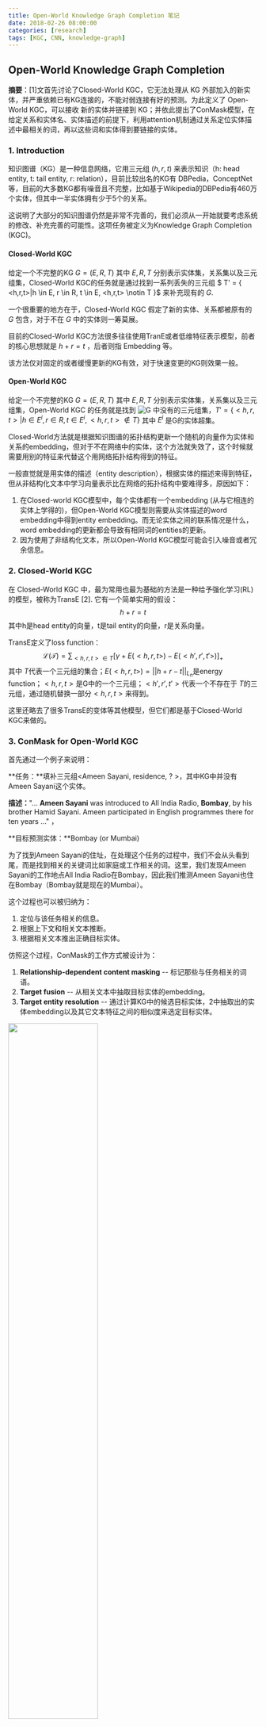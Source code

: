 ```yaml
---
title: Open-World Knowledge Graph Completion 笔记
date: 2018-02-26 08:00:00
categories: [research]
tags: [KGC, CNN, knowledge-graph]
---
```


## Open-World Knowledge Graph Completion

**摘要**：\[1\]文首先讨论了Closed-World KGC，它无法处理从 KG 外部加入的新实体，并严重依赖已有KG连接的，不能对弱连接有好的预测。为此定义了 Open-World KGC，可以接收 新的实体并链接到 KG；并依此提出了ConMask模型，在给定关系和实体名、实体描述的前提下，利用attention机制通过关系定位实体描述中最相关的词，再以这些词和实体得到要链接的实体。

### 1. Introduction

知识图谱（KG）是一种信息网络，它用三元组 $(h,r,t)$ 来表示知识（h: head entity, t: tail entity, r: relation），目前比较出名的KG有 DBPedia，ConceptNet 等，目前的大多数KG都有噪音且不完整，比如基于Wikipedia的DBPedia有460万个实体，但其中一半实体拥有少于5个的关系。

这说明了大部分的知识图谱仍然是非常不完善的，我们必须从一开始就要考虑系统的修改、补充完善的可能性。这项任务被定义为Knowledge Graph Completion (KGC)。

#### Closed-World KGC

给定一个不完整的KG $G=(E,R,T)$ 其中 $E,R,T$ 分别表示实体集，关系集以及三元组集，Closed-World KGC的任务就是通过找到一系列丢失的三元组 $ T' = \{ <h,r,t>|h \in E, r \in R, t \in E, <h,r,t> \notin T \}$ 来补充现有的 $G$.

一个很重要的地方在于，Closed-World KGC 假定了新的实体、关系都被原有的 $G$ 包含，对于不在 $G$ 中的实体则一筹莫展。

目前的Closed-World KGC方法很多往往使用TranE或者低维特征表示模型，前者的核心思想就是 $h+r=t$ ，后者则指 Embedding 等。

该方法仅对固定的或者缓慢更新的KG有效，对于快速变更的KG则效果一般。

#### Open-World KGC

给定一个不完整的KG $G=(E,R,T)$ 其中 $E,R,T$ 分别表示实体集，关系集以及三元组集，Open-World KGC 的任务就是找到 ![G](https://www.zhihu.com/equation?tex=G) 中没有的三元组集，$T' =\{<h,r,t>|h\in E^i,r\in R, t\in E^i,<h,r,t>\notin T\}$ 其中 $E^i$ 是G的实体超集。

Closed-World方法就是根据知识图谱的拓扑结构更新一个随机的向量作为实体和关系的embedding，但对于不在网络中的实体，这个方法就失效了，这个时候就需要用别的特征来代替这个用网络拓扑结构得到的特征。

一般直觉就是用实体的描述（entity description），根据实体的描述来得到特征，但从非结构化文本中学习向量表示比在网络的拓扑结构中要难得多，原因如下：

1. 在Closed-world KGC模型中，每个实体都有一个embedding (从与它相连的实体上学得的)，但Open-World KGC模型则需要从实体描述的word embedding中得到entity embedding。而无论实体之间的联系情况是什么，word embedding的更新都会导致有相同词的entities的更新。
2. 因为使用了非结构化文本，所以Open-World KGC模型可能会引入噪音或者冗余信息。

### 2. Closed-World KGC 

在 Closed-World KGC 中，最为常用也最为基础的方法是一种给予强化学习(RL)的模型，被称为TransE \[2\]. 它有一个简单实用的假设：
$$
h+r = t
$$
其中h是head entity的向量，t是tail entity的向量，r是关系向量。

TransE定义了loss function：
$$
\mathcal{L(T)} = \sum_{<h,r,t>\in T} [\gamma + E(<h,r,t>) - E(<h',r',t'>)]_+
$$
其中 $T​$ 代表一个三元组的集合；$E(<h,r,t>) = ||h+r-t||_{L_n}​$是energy function；$<h,r,t>​$是G中的一个三元组；$<h',r',t'>​$代表一个不存在于 $T​$ 的三元组，通过随机替换一部分$<h,r,t>​$来得到。

这里还略去了很多TransE的变体等其他模型，但它们都是基于Closed-World KGC来做的。

### 3. ConMask for Open-World KGC

首先通过一个例子来说明：

**任务：**填补三元组\<Ameen Sayani, residence, ? \>，其中KG中并没有Ameen Sayani这个实体。

**描述：**"... **Ameen Sayani** was introduced to All India Radio, **Bombay**, by his brother Hamid Sayani. Ameen participated in English programmes there for ten years ..." ，

**目标预测实体：**Bombay (or Mumbai)

为了找到Ameen Sayani的住址，在处理这个任务的过程中，我们不会从头看到尾，而是找到相关的关键词比如家庭或工作相关的词。这里，我们发现Ameen Sayani的工作地点All India Radio在Bombay，因此我们推测Ameen Sayani也住在Bombay（Bombay就是现在的Mumbai）。

这个过程也可以被归纳为：

1. 定位与该任务相关的信息。
2. 根据上下文和相关文本推断。
3. 根据相关文本推出正确目标实体。

仿照这个过程，ConMask的工作方式被设计为：

1. **Relationship-dependent content masking** -- 标记那些与任务相关的词语。
2. **Target fusion** -- 从相关文本中抽取目标实体的embedding。
3. **Target entity resolution** -- 通过计算KG中的候选目标实体，2中抽取出的实体embedding以及其它文本特征之间的相似度来选定目标实体。

<img src="illustration.png" width="60%">

ConMask模型总体结构如上，ConMask通过选择与给定关系相关的词来避免引入不相关的和有噪音的词。对于相关的文本，ConMask通过全连接卷积神经网络（FCN）来提取word-embedding。最后它将提取的embedding于KG中存在的实体进行比较，从而获得一系列目标实体。

#### 3.1 Relationship-dependent content masking 

ConMask根据给定的关系预处理输入文本，来选择一些相关的小片段，从而屏蔽掉无关文本。content-masking这一灵感来源于基于attention机制的RNN网络\[3\]，关于attention之前的笔记也有学习过。

基于相似度得到选择最相关的词，具体公式如下：
$$
\tau(\phi(e), \psi(r)) = W_{\phi(e)} \circ f_w(W_{\phi(e)}, W_{\psi(r)})
$$
其中 $e$ 是一个实体，$r$ 是某个关系, $\phi$ 是description function并返回一个向量用于表示对一个实体或关系的描述，$\psi$ 是name mapping function并返回一个向量用于表示一个实体或关系的名字， $W_{\phi{(e)}} \in \mathbb{R}^{|\phi(r)|\times k} $ 是一个描述矩阵每一行表示一个k维的描述中的word-embedding， $W_{\phi{(e)}} \in \mathbb{R}^{|\phi(r)|\times k} $ 是一个名字矩阵每一行表示一个k维的实体名字word-embedding，$\circ$ 是row-wise product，$f_w$ 用于计算的每一行的屏蔽比重。

作者给了一个简单的$f_w$ ，Maximal Word-Relationship Weights(MWRW)，就是计算实体描述中每个词向量与关系名称的每个词向量的最大cos相似度:
$$
f_w^{MWRW}(W_{\phi(e)}, W_{\psi(r)})_{[i]} =  max_j(\frac{\sum_m^k{W_{\phi(e)[i,m]} W_{\psi(r)[j,m]}}}{\sqrt{\sum_m^k{W^2_{\phi(e)[i,m]}}}\sqrt{\sum_m^k{W^2_{\psi(e)[j,m]}}}})
$$
这个公式会给与给定关系无关的词更小的权重，与关系语义接近的词更大的权重，但权重最高的词一般不是目标实体，如下图所示，给定关系spouse，得到最大权重的是married，虽然married与spouse在语义上接近，但它并不是目标实体，因此作者称这种有着最大MWRW权重的词为指示词（indicator word），因为正确的词一般就在该词附近，在下图例子中可以发现目标实体barack obama就在married后面。

为了给目标实体word正确的权重，作者改进了这个公式，具体公式如下，这个公式就是每个词的权重不会小于之前 $k_m$ 称为 Maximal Context-Relationship Weights (MCRW)：
$$
f_w^{MCRW}(W_{\phi(e)}, W_{\psi(r)})_{[i]} =  max(f_w^{MWRW}(W_{\phi(e)}, W_{\psi(r)})_{[i-k_m:i]})
$$
<img src="MWRW.png">

#### 3.2 Target Fusion

这一步骤用于输出基于词的实体embedding，这个过程记为$\xi$，使用Conetent Masking $\tau$ 的输出。它使用全连接卷积网络，其结构如下：

<img src="arch.png">

**Semantic Averaging**

我们可以对所有实体进行embedding，但是这会产生大量的参数，使计算变得非常复杂。事实上，因为Target fusion函数用于抽取，所以对不需要抽取的实体名字使用target fusion就会显得很奇怪也很没有必要。

这里作者提出了一个简单的语义平均法来计算这些实体的embedding：$\eta(W) = \frac{1}{k_l}\sum_i^{k_i}W_i$

#### 3.3 Loss function

为了加速训练，我们参考 list-wise ranking loss function (Shi and Weninger 2017)，并设计 partial list-wise ranking loss function，拥有正负目标采样。正样本就是训练集的标注内容，记为$E^+$；负样本就是替换正样本的head entity或tail entity所得到的，记为$E^-$ 。
$$
\mathcal{L}(h, r, t) =  \begin{cases}
\sum_{h_+\in E^+}{-\frac{log(S(h_+,r,t,E^+\cup E^-))}{|E^+|}}, & \text{if }p_c > 0.5; \\
\sum_{h_+\in E^+}{-\frac{log(S(h,r,t_+,E^+\cup E^-))}{|E^+|}}, & \text{if }p_c \le 0.5; .
\end{cases}
$$
$p_c$ 服从$[0,1]$的均匀分布，大于0.5时，把输入实体作为tail entity，小于0.5的时候就是作为head entity，表示替换head entity和tail entity的概率各为50%。另有$S$, 即 softmax normalized output of ConMask：
$$
S(h,r,t,E^+) = \begin{cases}
\sum_{e \in E^\pm}^{exp(ConMask(h,r,t))}{exp(ConMask(e,r,t))} & \text{if } p_c > 0.5 \\
\sum_{e \in E^\pm}^{exp(ConMask(e,r,t))}{exp(ConMask(h,r,t))} & \text{if } p_c \le 0.5 \\
\end{cases}
$$

### 4. Results

从结果上看，对比其他模型，在开放领域，ConMask获得了最佳的效果；在Closed-World中，尽管ConMask不是为此设计的，但是对比TransE和TransR依然不逊色，结果相仿。

目前而言，ConMask模型只能预测在实体描述中表达的关系，将来还应考虑扩展它，使其能够发现新的或隐含的关系。

## Bibliographies

笔记参考：https://zhuanlan.zhihu.com/p/33026043，http://blog.csdn.net/TgqDT3gGaMdkHasLZv/article/details/79224178

代码实现：https://github.com/bxshi/ConMask

\[1\] Shi, Baoxu, and Tim Weninger. "Open-World Knowledge Graph Completion." *arXiv preprint arXiv:1711.03438* (2017).

\[2\] Bordes, A., Usunier, N., Garcia-Duran, A., Weston, J., & Yakhnenko, O. (2013). Translating embeddings for modeling multi-relational data. In *Advances in neural information processing systems* (pp. 2787-2795).

\[3\] Chorowski, J. K., Bahdanau, D., Serdyuk, D., Cho, K., & Bengio, Y. (2015). Attention-based models for speech recognition. In *Advances in neural information processing systems* (pp. 577-585).